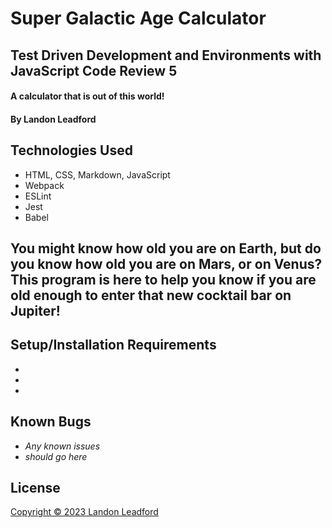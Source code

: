 # Super Galactic Age Calculator
## Test Driven Development and Environments with JavaScript Code Review 5

#### A calculator that is out of this world!

#### By Landon Leadford

## Technologies Used

* HTML, CSS, Markdown, JavaScript
* Webpack
* ESLint
* Jest
* Babel

## You might know how old you are on Earth, but do you know how old you are on Mars, or on Venus? This program is here to help you know if you are old enough to enter that new cocktail bar on Jupiter!

## Setup/Installation Requirements

* 
* 
* 

## Known Bugs

* _Any known issues_
* _should go here_

## License
[Copyright © 2023 Landon Leadford](LICENSE.txt)
